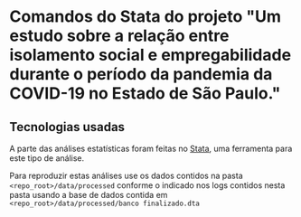 # Comandos do Stata do projeto "Um estudo sobre a relação entre isolamento social e empregabilidade  durante o período da pandemia da COVID-19 no Estado de São Paulo."

## Tecnologias usadas

A parte das análises estatísticas foram feitas no [Stata](https://software.com.br/p/stata-17?gclid=Cj0KCQjwlMaGBhD3ARIsAPvWd6iBBV2HP-NS3JcpxVf8QmEcB6jmooNVEDHyfBW6BvvImr-aUxd_Ns0aApIeEALw_wcB), uma ferramenta para este tipo de análise.

Para reproduzir estas análises use os dados contidos na pasta `<repo_root>/data/processed` conforme o indicado nos logs contidos nesta pasta usando a base de dados contida em `<repo_root>/data/processed/banco finalizado.dta`